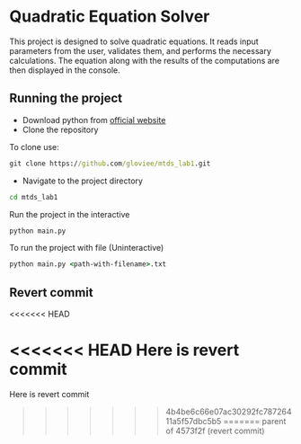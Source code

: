 # Quadratic Equation Solver

This project is designed to solve quadratic equations. It reads input parameters from the user, validates them, and performs the necessary calculations. The equation along with the results of the computations are then displayed in the console.

## Running the project
- Download python from [official website](https://www.python.org/downloads/)
- Clone the repository

To clone use:
```cmd
git clone https://github.com/gloviee/mtds_lab1.git
```
- Navigate to the project directory
```cmd
cd mtds_lab1
```


Run the project in the interactive

```cmd
python main.py
```

To run the project with file (Uninteractive)

```cmd
python main.py <path-with-filename>.txt
```

## Revert commit
<<<<<<< HEAD

<<<<<<< HEAD
Here is revert commit
=======
Here is revert commit 
>>>>>>> 4b4be6c66e07ac30292fc78726411a5f57dbc5b5
=======
>>>>>>> parent of 4573f2f (revert commit)
